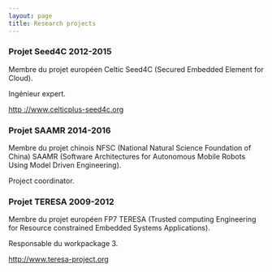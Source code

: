 ```yaml
---
layout: page
title: Research projects
---
```


<div class="content">
<h3>Projet Seed4C 2012-2015</h3>
<p> Membre du projet européen Celtic Seed4C (Secured Embedded Element for Cloud). </p>
<p>Ingénieur expert.</p>
<p><a href="http ://www.celticplus-seed4c.org/">http ://www.celticplus-seed4c.org</a>
 </p>

<h3>Projet SAAMR 2014-2016</h3>
<p> Membre du projet chinois NFSC (National Natural Science Foundation of China) SAAMR (Software Architectures for Autonomous Mobile Robots Using Model Driven Engineering). </p>
<p>Project coordinator.</p>


<h3>Projet TERESA 2009-2012</h3>
<p> Membre du projet européen FP7 TERESA (Trusted computing Engineering<br />
for Resource constrained Embedded Systems Applications). </p>
<p>Responsable du workpackage 3.</p>
<p><a href="http://www.teresa-project.org">http://www.teresa-project.org</a>
</p>
